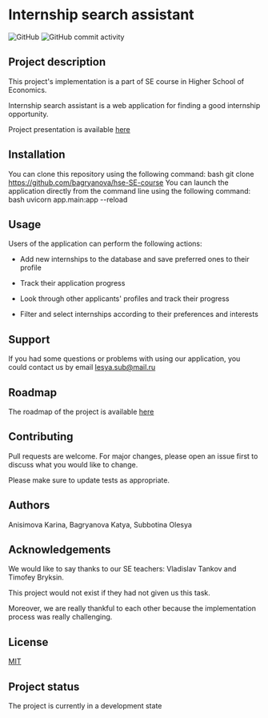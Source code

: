 # Internship search assistant

![GitHub](https://img.shields.io/github/license/bagryanova/hse-SE-course)
![GitHub commit activity](https://img.shields.io/github/commit-activity/w/bagryanova/hse-SE-course)

## Project description

This project's implementation is a part of SE course in Higher School of Economics. 

Internship search assistant is a web application for finding a good internship opportunity.

Project presentation is available [here](https://docs.google.com/presentation/d/1ydavTSOWl7QfcgyLXn28bDO1VVjaPgT4bsMgAjrXm2Q/edit#slide=id.p)

## Installation
You can clone this repository using the following command:
bash
git clone https://github.com/bagryanova/hse-SE-course
You can launch the application directly from the command line using the following command:
bash
uvicorn app.main:app --reload

## Usage

Users of the application can perform the following actions:

* Add new internships to the database and save preferred ones to their profile

* Track their application progress

* Look through other applicants' profiles and track their progress

* Filter and select internships according to their preferences and interests

## Support
If you had some questions or problems with using our application, you could contact us by email <lesya.sub@mail.ru>

## Roadmap
The roadmap of the project is available [here](https://github.com/bagryanova/hse-SE-course/projects/1)

## Contributing
Pull requests are welcome. For major changes, please open an issue first to discuss what you would like to change.

Please make sure to update tests as appropriate.

## Authors

Anisimova Karina, 
Bagryanova Katya,
Subbotina Olesya

## Acknowledgements
We would like to say thanks to our SE teachers: Vladislav Tankov and Timofey Bryksin.

This project would not exist if they had not given us this task.

Moreover, we are really thankful to each other because the implementation process was really challenging.

## License
[MIT](https://choosealicense.com/licenses/mit/)

## Project status
The project is currently in a development state

